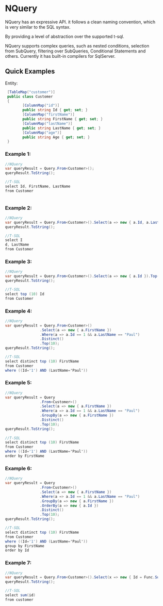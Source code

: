 # NQuery

NQuery has an expressive API. it follows a clean naming convention, which is very similar to the SQL syntax.

By providing a level of abstraction over the supported t-sql.

NQuery supports complex queries, such as nested conditions, selection from SubQuery, filtering over SubQueries, Conditional Statements and others. Currently it has built-in compilers for SqlServer.


## Quick Examples

Entity:
```cs
 [TableMap("customer")]
 public class Customer
 {
        [ColumnMap("id")]
        public string Id { get; set; }
        [ColumnMap("firstName")]
        public string FirstName { get; set; }
        [ColumnMap("lastName")]
        public string LastName { get; set; }
        [ColumnMap("age")]
        public string Age { get; set; }
 }

```
### Example 1:


```cs
//NQuery
var queryResult = Query.From<Customer>();
queryResult.ToString();

//T-SQL
select Id, FirstName, LastName
from Customer
 
```
### Example 2:

```cs
//NQuery
var queryResult = Query.From<Customer>().Select(a => new { a.Id, a.LastName });
queryResult.ToString();

//T-SQL
select I
d, LastName
from Customer
 ```
### Example 3:

```cs
//NQuery
var queryResult = Query.From<Customer>().Select(a => new { a.Id }).Top(10);
queryResult.ToString();

//T-SQL
select top (10) Id
from Customer
```

### Example 4:

```cs
//NQuery
var queryResult = Query.From<Customer>()
                .Select(a => new { a.FirstName })
                .Where(a => a.Id == 1 && a.LastName == "Paul")
                .Distinct()
                .Top(10);
queryResult.ToString();

//T-SQL
select distinct top (10) FirstName
from Customer
where ((Id='1') AND (LastName='Paul'))
 ```
  
### Example 5:

```cs
//NQuery
var queryResult = Query
                .From<Customer>()
                .Select(a => new { a.FirstName })
                .Where(a => a.Id == 1 && a.LastName == "Paul")
                .GroupBy(a => new { a.FirstName })
                .Distinct()
                .Top(10);
queryResult.ToString();
                
//T-SQL                
select distinct top (10) FirstName
from Customer
where ((Id='1') AND (LastName='Paul'))
order by FirstName
```

### Example 6:

```cs
//NQuery
var queryResult = Query
                .From<Customer>()
                .Select(a => new { a.FirstName })
                .Where(a => a.Id == 1 && a.LastName == "Paul")
                .GroupBy(a => new { a.FirstName })
                .OrderBy(a => new { a.Id })
                .Distinct()
                .Top(10);
queryResult.ToString();               

//T-SQL
select distinct top (10) FirstName
from Customer
where ((Id='1') AND (LastName='Paul'))
group by FirstName
order by Id


```
### Example 7:

```cs
//NQuery
var queryResult = Query.From<Customer>().Select(x => new { Id = Func.Sum(x.Id) });
queryResult.ToString();                

//T-SQL
select sum(id)
from customer
```
